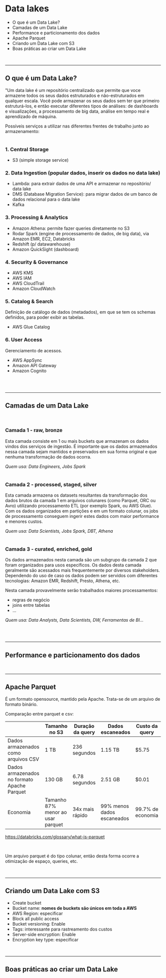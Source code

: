 # Data lakes

- O que é um Data Lake?
- Camadas de um Data Lake
- Performance e particionamento dos dados
- Apache Parquet
- Criando um Data Lake com S3
- Boas práticas ao criar um Data Lake
<br />

---

## O que é um Data Lake?

"Um data lake é um repositório centralizado que permite que voce armazene todos os seus dados estruturados e não-estruturados em qualquer escala. Você pode armazenar os seus dados sem ter que primeiro estruturá-los, e então executar diferentes tipos de análises: de dashboards e visualizações, a processamento de big data, análise em tempo real e aprendizado de máquina.
<br />


Possíveis serviços a utilizar nas diferentes frentes de trabalho junto ao armazenamento:
<br /><br />

### 1. Central Storage

- S3 (simple storage service)

### 2. Data Ingestion (popular dados, inserir os dados no data lake)

- Lambda: para extrair dados de uma API e armazenar no repositório/ data lake
- DMS (Database Migration Service): para migrar dados de um banco de dados relacional para o data lake
- Kafka

### 3. Processing & Analytics

- Amazon Athena: permite fazer queries diretamente no S3
- Rodar Spark (engine de processamento de dados, de big data), via Amazon EMR, EC2, Databricks
- Redshift (p/ datawarehouse)
- Amazon QuickSight (dashboard)

### 4. Security & Governance

- AWS KMS
- AWS IAM
- AWS CloudTrail
- Amazon CloudWatch

### 5. Catalog & Search

Definição de catálogo de dados (metadados), em que se tem os schemas definidos, para poder exibir as tabelas.

- AWS Glue Catalog


### 6. User Access

Gerenciamento de acessos.

- AWS AppSync
- Amazon API Gateway
- Amazon Cognito

<br /><br />

---

## Camadas de um Data Lake
<br />

### **Camada 1 - raw, bronze**

Esta camada consiste em 1 ou mais buckets que armazenam os dados vindos dos serviços de ingestão. É importante que os dados armazenados nessa camada sejam mantidos e preservados em sua forma original e que nenhuma transformação de dados ocorra.

*Quem usa: Data Engineers, Jobs Spark*
<br /><br />

### **Camada 2 - processed, staged, silver**

Esta camada armazena os datasets resultantes da transformação dos dados brutos da camada 1 em arquivos colunares (como Parquet, ORC ou Avro) utilizando processamento ETL (por exemplo Spark, ou AWS Glue). Com os dados organizados em partições e em um formato colunar, os jobs de processamento conseguem ingerir estes dados com maior performance e menores custos.

*Quem usa: Data Scientists, Jobs Spark, DBT, Athena*
<br /><br />

### **Camada 3 - curated, enriched, gold**

Os dados armazenados nesta camada são um subgrupo da camada 2 que foram organizados para usos específicos. Os dados desta camada geralmente são acessados mais frequentemente por diversos stakeholders. Dependendo do uso de caso os dados podem ser servidos com diferentes tecnologias: Amazon EMR, Redshift, Presto, Athena, etc.

Nesta camada provavelmente serão trabalhados maiores processamentos:
- regras de negócio
- joins entre tabelas
- ...

*Quem usa: Data Analysts, Data Scientists, DW, Ferramentas de BI...*

<br /><br />

---

## Performance e particionamento dos dados

<br />

---

## Apache Parquet

É um formato opensource, mantido pela Apache. Trata-se de um arquivo de formato binário.

Comparação entre parquet e csv:
<br>

|       | Tamanho no S3 | Duração da query      | Dados escaneados | Custo da query  |
| ----------- | ----------- | ----------- | ----------- | ----------- |
| Dados armazenados como arquivos CSV | 1 TB | 236 segundos      | 1.15 TB | $5.75  |
| Dados armazenados no formato Apache Parquet | 130 GB | 6.78 segundos      | 2.51 GB | $0.01  |
| Economia      | Tamanho 87% menor ao usar parquet | 34x mais rápido      | 99% menos dados escaneados | 99.7% de economia  |


https://databricks.com/glossary/what-is-parquet

<br />

Um arquivo parquet é do tipo colunar, então desta forma ocorre a otimização de espaço, queries, etc.

<br />

---

## Criando um Data Lake com S3

- Create bucket
- Bucket name: **nomes de buckets são únicos em toda a AWS**
- AWS Region: especificar
- Block all public access
- Bucket versioning: Enable
- Tags: interessante para rastreamento dos custos
- Server-side encryption: Enable
- Encryption key type: especificar


<br />

---

## Boas práticas ao criar um Data Lake


